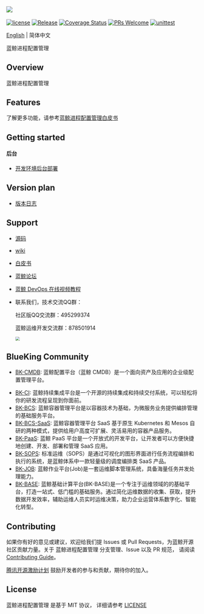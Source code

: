 ![](docs/resource/img/logo_zh.png)
---
[![license](https://img.shields.io/badge/license-MIT-brightgreen.svg)](https://github.com/TencentBlueKing/bk-process-config-manager/blob/master/LICENSE)
[![Release](https://img.shields.io/badge/release-1.0.0-brightgreen.svg)](https://github.com/TencentBlueKing/bk-process-config-manager/releases)
[![Coverage Status](https://codecov.io/gh/TencentBlueKing/bk-process-config-manager/branch/master/graph/badge.svg)](https://codecov.io/gh/TencentBlueKing/bk-process-config-manager)
[![PRs Welcome](https://img.shields.io/badge/PRs-welcome-brightgreen.svg)](https://github.com/TencentBlueKing/bk-process-config-manager/pulls)
[![unittest](https://github.com/TencentBlueKing/bk-process-config-manager/actions/workflows/codecov.yml/badge.svg)](https://github.com/TencentBlueKing/bk-process-config-manager/actions/workflows/codecov.yml)

[English](readme_en.md) | 简体中文

蓝鲸进程配置管理


## Overview
蓝鲸进程配置管理

## Features
了解更多功能，请参考[蓝鲸进程配置管理白皮书](http://docs.bk.tencent.com/product_white_paper/bk-process-config-manager/)


## Getting started
#### 后台
- [开发环境后台部署](docs/install/dev_deploy.md)

## Version plan
- [版本日志](docs/release.md)


## Support
- [源码](https://github.com/TencentBlueKing/bk-process-config-manager/tree/master)
- [wiki](https://github.com/TencentBlueKing/bk-process-config-manager/wiki)
- [白皮书](http://docs.bk.tencent.com/product_white_paper/bk-process-config-manager/)
- [蓝鲸论坛](https://bk.tencent.com/s-mart/community)
- [蓝鲸 DevOps 在线视频教程](https://cloud.tencent.com/developer/edu/major-100008)
- 联系我们，技术交流QQ群：

  社区版QQ交流群：495299374
  
  蓝鲸运维开发交流群：878501914
  
  <img src="docs/resource/img/QR-Code.png" align=center style="zoom:67%;" />

## BlueKing Community
* [BK-CMDB](https://github.com/Tencent/bk-cmdb): 蓝鲸配置平台（蓝鲸 CMDB）是一个面向资产及应用的企业级配置管理平台。
- [BK-CI](https://github.com/Tencent/bk-ci): 蓝鲸持续集成平台是一个开源的持续集成和持续交付系统，可以轻松将你的研发流程呈现到你面前。
- [BK-BCS](https://github.com/Tencent/bk-bcs): 蓝鲸容器管理平台是以容器技术为基础，为微服务业务提供编排管理的基础服务平台。
- [BK-BCS-SaaS](https://github.com/Tencent/bk-bcs-saas): 蓝鲸容器管理平台 SaaS 基于原生 Kubernetes 和 Mesos 自研的两种模式，提供给用户高度可扩展、灵活易用的容器产品服务。
- [BK-PaaS](https://github.com/Tencent/bk-PaaS): 蓝鲸 PaaS 平台是一个开放式的开发平台，让开发者可以方便快捷地创建、开发、部署和管理 SaaS 应用。
- [BK-SOPS](https://github.com/Tencent/bk-sops): 标准运维（SOPS）是通过可视化的图形界面进行任务流程编排和执行的系统，是蓝鲸体系中一款轻量级的调度编排类 SaaS 产品。
- [BK-JOB](https://github.com/Tencent/bk-job): 蓝鲸作业平台(Job)是一套运维脚本管理系统，具备海量任务并发处理能力。
- [BK-BASE](https://github.com/Tencent/bk-base): 蓝鲸基础计算平台(BK-BASE)是一个专注于运维领域的的基础平台，打造一站式、低门槛的基础服务。通过简化运维数据的收集、获取，提升数据开发效率，辅助运维人员实时运维决策，助力企业运营体系数字化、智能化转型。


## Contributing
如果你有好的意见或建议，欢迎给我们提 Issues 或 Pull Requests，为蓝鲸开源社区贡献力量。关于 蓝鲸进程配置管理 分支管理、Issue 以及 PR 规范，
请阅读 [Contributing Guide](docs/CONTRIBUTING.md)。

[腾讯开源激励计划](https://opensource.tencent.com/contribution) 鼓励开发者的参与和贡献，期待你的加入。

## License
蓝鲸进程配置管理 是基于 MIT 协议， 详细请参考 [LICENSE](https://github.com/TencentBlueKing/bk-process-config-manager/blob/master/LICENSE) 